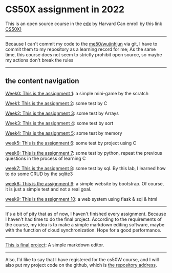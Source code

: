 # CS50X assignment in 2022

This is an open source course in the [edx](https://www.edx.org/) by Harvard
Can enroll by this link [CS50X)](https://cs50.harvard.edu/x/2022/)

***

Because I can't commit my code to the [me50/wujinhjun](https://github.com/me50/wujinhjun/tree/main) via git, I have to commit them to my repository as a learning record for me;
As the same time, this course does not seem to strictly prohibit open source, so maybe my actions don't break the rules

***

## the content navigation

[Week0: This is the assignment 1](./1st-homework/): a simple mini-game by the scratch

[Week1: This is the assignment 2](./2nd-homework/): some test by C

[Week2: This is the assignment 3](./3rd-homework/): some test by Arrays

[Week3: This is the assignment 4](./4th-homework/): some test by sort

[Week4: This is the assignment 5](./5th-homework/): some test by memory

[week5: This is the assignment 6](./6th-homework/): some test by project using C

[week6: This is the assignment 7](./7th-homework/): some test by python, repeat the previous questions in the process of learning C

[week7: This is the assignment 8](./8th-homework/): some test by sql. By this lab, I learned how to do some CRUD by the sqlite3

[week8: This is the assignment 9](./9th-homework/): a simple website by bootstrap. Of course, it is just a simple test and not a real goal.

[week9: This is the assignment 10](./10th-homework/): a web system using flask & sql & html

***

It's a bit of pity that as of now, I haven't finished every assignment. Because I haven't had time to do the final project. According to the requirements of the course, my idea is to make a simple markdown editing software, maybe with the function of cloud synchronization. Hope for a good performance.

***

[This is final project](https://github.com/wujinhjun/markdown-editor): A simple markdown editor.

***
Also, I'd like to say that I have registered for the cs50W course, and I will also put my project code on the github, which is [the repository address](https://github.com/wujinhjun/wujinhjun-CS50W).

